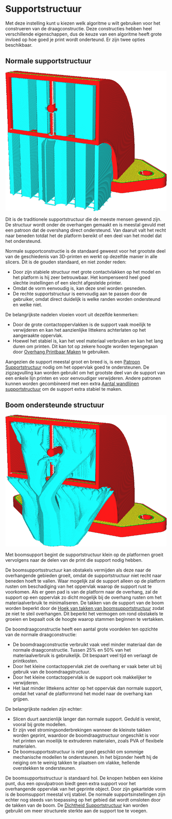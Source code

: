 Supportstructuur
====
Met deze instelling kunt u kiezen welk algoritme u wilt gebruiken voor het construeren van de draagconstructie. Deze constructies hebben heel verschillende eigenschappen, dus de keuze van een algoritme heeft grote invloed op hoe goed je print wordt onderteund. Er zijn twee opties beschikbaar.

<!--screenshot {
"image_path": "support_type_everywhere.png",
"modellen": [{"script": "duct.scad"}],
"camerapositie": [56, 127, 60],
"instellingen": {
    "support_enable": waar,
    "support_type": "overal"
},
"kleuren": 32
}-->
Normale supportstructuur
----
![Normale supportstructuur](../../../articles/images/support_type_everywhere.png)

Dit is de traditionele supportstructuur die de meeste mensen gewend zijn. De structuur wordt onder de overhangen gemaakt en is meestal gevuld met een patroon dat de overshang direct ondersteund. Van daaruit valt het recht naar beneden totdat het de platform bereikt of een deel van het model dat het ondersteund.

Normale supportconstructie is de standaard geweest voor het grootste deel van de geschiedenis van 3D-printen en werkt op dezelfde manier in alle slicers. Dit is de gouden standaard, en niet zonder reden:
* Door zijn stabiele structuur met grote contactvlakken op het model en het platform is hij zeer betrouwbaar. Het kompenseerd heel goed slechte instellingen of een slecht afgestelde printer.
* Omdat de vorm eenvoudig is, kan deze snel worden gesneden.
* De rechte supportstructuur is eenvoudig aan te passen door de gebruiker, omdat direct duidelijk is welke randen worden ondersteund en welke niet.

De belangrijkste nadelen vloeien voort uit dezelfde kenmerken:
* Door de grote contactoppervlakken is de support vaak moeilijk te verwijderen en kan het aanzienlijke littekens achterlaten op het aangeraakte oppervlak.
* Hoewel het stabiel is, kan het veel materiaal verbruiken en kan het lang duren om printen. Dit kan tot op zekere hoogte worden tegengegaan door [Overhang Printbaar Maken](../experimental/conical_overhang_enabled.md) te gebruiken.

Aangezien de support meestal groot en breed is, is een [Patroon Supportstructuur](support_pattern.md) nodig om het oppervlak goed te ondersteunen. De zigzagvulling kan worden gebruikt om het grootste deel van de support van een enkele lijn printen en voor eenvoudiger verwijderen. Andere patronen kunnen worden gecombineerd met een extra [Aantal wandlijnen supportstructuur](support_wall_count.md) om de support extra stabiel te maken.

<!--screenshot {
"image_path": "support_structure_tree.png",
"modellen": [{"script": "duct.scad"}],
"camerapositie": [56, 127, 60],
"instellingen": {
    "support_enable": waar,
    "support_structure": "boom",
    "support_tree_collision_resolution": 0.05
},
"kleuren": 32
}-->
Boom ondersteunde structuur
----
![boom ondersupportende structuur](../../../articles/images/support_structure_tree.png)

Met boomsupport begint de supportstructuur klein op de platformen groeit vervolgens naar de delen van de print die support nodig hebben.

De boomsupportsstructuur kan obstakels vermijden als deze naar de overhangende gebieden groeit, omdat de supportstructuur niet recht naar beneden hoeft te vallen. Waar mogelijk zal de support alleen op de platform rusten om beschadiging van het oppervlak waarop de support rust te voorkomen. Als er geen pad is van de platform naar de overhang, zal de support op een oppervlak zo dicht mogelijk bij de overhang rusten om het materiaalverbruik te minimaliseren. De takken van de support van de boom worden beperkt door de [Hoek van takken van boomsupportstructuur](support_tree_angle.md) zodat ze niet te steil overhangen. Dit beperkt het vermogen om rond obstakels te groeien en bepaalt ook de hoogte waarop stammen beginnen te vertakken.

De boomdraagconstructie heeft een aantal grote voordelen ten opzichte van de normale draagconstructie:
* De boomdraagconstructie verbruikt vaak veel minder materiaal dan de normale draagconstructie. Tussen 25% en 50% van het materiaalverbruik is gebruikelijk. Dit bespaart veel tijd en verlaagt de printkosten.
* Door het kleine contactoppervlak ziet de overhang er vaak beter uit bij gebruik van de boomdraagstructuur.
* Door het kleine contactoppervlak is de support ook makkelijker te verwijderen.
* Het laat minder littekens achter op het oppervlak dan normale support, omdat het vanaf de platformrond het model naar de overhang kan grijpen.

De belangrijkste nadelen zijn echter:
* Slicen duurt aanzienlijk langer dan normale support. Geduld is vereist, vooral bij grote modellen.
* Er zijn veel stromingsonderbrekingen wanneer de kleinste takken worden geprint, waardoor de boomdraagstructuur ongeschikt is voor het printen van moeilijk te extruderen materialen, zoals PVA of flexibele materialen.
* De boomsupportsstructuur is niet goed geschikt om sommige mechanische modellen te ondersteunen. In het bijzonder heeft hij de neiging om te weinig takken te plaatsen om vlakke, hellende overstekken te ondersteunen.

De boomsupportsstructuur is standaard hol. De knopen hebben een kleine punt, dus een opvulpatroon biedt geen extra support voor het overhangende oppervlak van het geprinte object. Door zijn gekartelde vorm is de boomsupport meestal vrij stabiel. De normale supportsinstellingen zijn echter nog steeds van toepassing op het gebied dat wordt omsloten door de takken van de boom. De [Dichtheid Supportstructuur](support_infill_rate.md) kan worden gebruikt om meer structurele sterkte aan de support toe te voegen.